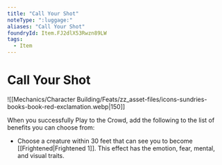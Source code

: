 ```yaml
---
title: "Call Your Shot"
noteType: ":luggage:"
aliases: "Call Your Shot"
foundryId: Item.FJ2dlX53Rwzn89LW
tags:
  - Item
---
```


# Call Your Shot
![[Mechanics/Character Building/Feats/zz_asset-files/icons-sundries-books-book-red-exclamation.webp|150]]

When you successfully Play to the Crowd, add the following to the list of benefits you can choose from:

*   Choose a creature within 30 feet that can see you to become [[Frightened|Frightened 1]]. This effect has the emotion, fear, mental, and visual traits.
